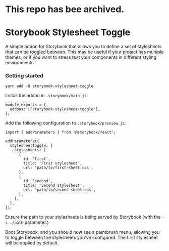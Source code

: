 # This repo has bee archived.

# Storybook Stylesheet Toggle

A simple addon for Storybook that allows you to define a set of stylesheets that can be toggled between. This may be useful if your project has multiple themes, or if you want to stress test your components in different styling environments.

### Getting started

`yarn add -D storybook-stylesheet-toggle`

Install the addon in `.storybook/main.js`:

```
module.exports = {
  addons: ["storybook-stylesheet-toggle"],
};
```

Add the following configuration to `.storybook/preview.js`:

```
import { addParameters } from '@storybook/react';

addParameters({
  stylesheetToggle: {
    stylesheets: [
      {
        id: 'first',
        title: 'First stylesheet',
        url: 'path/to/first-sheet.css',
      },
      {
        id: 'second',
        title: 'Second stylesheet',
        url: 'path/to/second-sheet.css',
      },
    ],
  },
});
```

Ensure the path to your stylesheets is being served by Storybook (with the `-s ./path` parameter.)

Boot Storybook, and you should now see a paintbrush menu, allowing you to toggle between the stylesheets you've configured. The first stylesheet will be applied by default.
